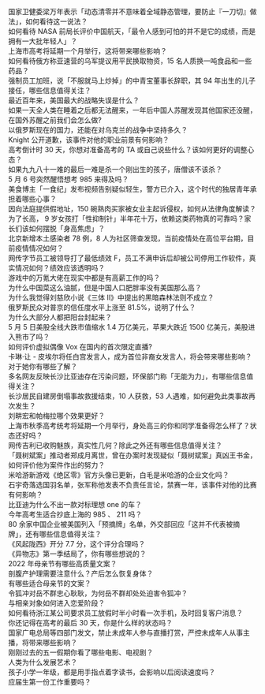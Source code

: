 国家卫健委梁万年表示「动态清零并不意味着全域静态管理，要防止『一刀切』做法」，如何看待这一说法？  
如何看待 NASA 前局长评价中国航天，「最令人感到可怕的并不是它的成绩，而是拥有一大批年轻人」？  
上海市高考将延期一个月举行，这将带来哪些影响？  
如何看待俄方称亚速营的乌军提议用平民换取物资，15 名人质换一吨食品和一些药品？  
强制员工加班，说「不服就马上炒掉」的中青宝董事长辞职，其 94 年出生的儿子接任，哪些信息值得关注？  
最近百年来，美国最大的战略失误是什么？  
如果一天全人类在睡着之后都无法醒来，一年后中国人苏醒发现其他国家还没醒，在国外苏醒之前我们会怎么做?  
以俄罗斯现在的国力，还能在对乌克兰的战争中坚持多久？  
Knight 公开道歉，该事件对他的职业前景有何影响？  
高考倒计时 30 天，你想对准备高考的 TA 或自己说些什么？该如何更好的调整心态？  
如果九九八十一难的最后一难是杀一个刚出生的孩子，唐僧该不该杀？  
5 月 6 号突然醒悟想考 985 来得及吗？  
美食博主「一食纪」发布视频告别疑似轻生，警方已介入，这个时代的独居青年承担着哪些心事？  
因向法庭提供假地址，150 碗熟肉买家被女业主起诉侵权，如何从法律角度解读？  
为了长高， 9 岁女孩打「性抑制针」半年花十万，依赖这类药物真的可靠吗？家长们该如何摆脱「身高焦虑」？  
北京新增本土感染者 78 例，8 人为社区筛查发现，当前疫情处在高位平台期，目前疫情情况如何？  
网传字节员工被领导打了最低绩效 F，员工不满申诉后却被公司停用工作软件，真实情况如何？绩效应该透明吗？  
游戏中的万氪大佬在现实中都是有高薪工作的吗？  
为什么中国菜这么油腻，但是中国人口肥胖率没有美国那么高？  
为什么我觉得刘慈欣小说《三体 II》中提出的黑暗森林法则不成立？  
俄罗斯民众对普京的信任度水平上涨至 81.5%，说明了什么？  
为什么大部分人都把阳台封起来？  
5 月 5 日美股全线大跌市值缩水 1.4 万亿美元，苹果大跌近 1500 亿美元，美股进入熊市了吗？  
如何评价虚拟偶像 Vox 在国内的首次限定直播?  
卡琳·让 - 皮埃尔将任白宫发言人，成为首位非裔女发言人，将会带来哪些影响？对于她你有哪些了解？  
多名网友反映长沙比亚迪存在污染问题，环保部门称「无能为力」，有哪些信息值得关注？  
长沙居民自建房倒塌事故救援结束，10 人获救，53 人遇难，如何避免此类事故再次发生？  
刘畊宏和帕梅拉哪个效果更好？  
上海市秋季高考统考将延期一个月举行，身处高三的你和同学准备得怎么样了？状态还好吗？  
网传吉利已收购魅族，真实性几何？除此之外还有哪些信息值得关注？  
「聂树斌案」推动者郑成月离世，曾在办案时发现疑似「聂树斌案」真凶王书金，如何评价他为案件作出的努力？  
米哈游新游戏《绝区零》官方头像已更新，白毛是米哈游的企业文化吗？  
石宇奇落选国羽名单，张军称他发表不负责任言论，禁赛一年，该事件对他的比赛有何影响？  
比亚迪为什么不出一款对标理想 one 的车？  
今年高考生适合抄底上海的 985 、 211 吗？  
80 余家中国企业被美国列入「预摘牌」名单，外交部回应「这并不代表被摘牌」，还有哪些信息值得关注？  
《风起陇西》开分 7.7 分，这个评分合理吗？  
《异物志》第一季结局了，你有哪些想说的？  
2022 年母亲节有哪些高质量文案？  
剖腹产护理需要注意什么？产后怎么恢复身体？  
有哪些适合母亲节的文案？  
令狐冲对岳不群忠心耿耿，为何岳不群却处处迫害令狐冲？  
与相亲对象如何进入恋爱阶段？  
如何看待浙江某公司要求员工放假时半小时看一次手机，及时回复客户消息？  
你还记得在高考的最后 30 天，你是什么样的状态吗？  
国家广电总局等四部门发文，禁止未成年人参与直播打赏，严控未成年人从事主播，将带来哪些影响？  
刚刚过去的五一假期你看了哪些电影、电视剧？  
人类为什么发展艺术？  
孩子小学一年级，都是用手指点着字读书，会影响以后阅读速度吗？  
应届生第一份工作重要吗？  
